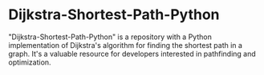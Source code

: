 # Dijkstra-Shortest-Path-Python
"Dijkstra-Shortest-Path-Python" is a repository with a Python implementation of Dijkstra's algorithm for finding the shortest path in a graph. It's a valuable resource for developers interested in pathfinding and optimization.
